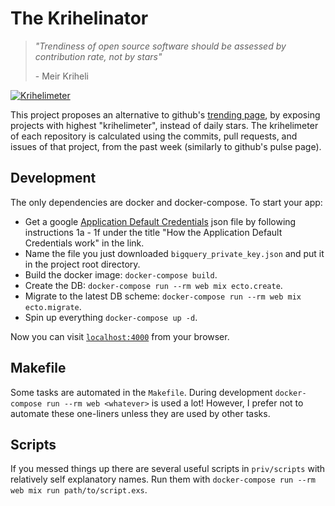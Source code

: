 # The Krihelinator

> *"Trendiness of open source software should be assessed by contribution rate, not by stars"*
>
> \- Meir Kriheli

[![Krihelimeter](http://krihelinator.xyz/badge/Nagasaki45/krihelinator)](http://krihelinator.xyz)

This project proposes an alternative to github's [trending page](http://github.com/trending), by exposing projects with highest "krihelimeter", instead of daily stars. The krihelimeter of each repository is calculated using the commits, pull requests, and issues of that project, from the past week (similarly to github's pulse page).

## Development

The only dependencies are docker and docker-compose. To start your app:

  * Get a google [Application Default Credentials](https://developers.google.com/identity/protocols/application-default-credentials) json file by following instructions 1a - 1f under the title "How the Application Default Credentials work" in the link.
  * Name the file you just downloaded `bigquery_private_key.json` and put it in the project root directory.
  * Build the docker image: `docker-compose build`.
  * Create the DB: `docker-compose run --rm web mix ecto.create`.
  * Migrate to the latest DB scheme: `docker-compose run --rm web mix ecto.migrate`.
  * Spin up everything `docker-compose up -d`.

Now you can visit [`localhost:4000`](http://localhost:4000) from your browser.

## Makefile

Some tasks are automated in the `Makefile`. During development `docker-compose run --rm web <whatever>` is used a lot! However, I prefer not to automate these one-liners unless they are used by other tasks.

## Scripts

If you messed things up there are several useful scripts in `priv/scripts` with relatively self explanatory names. Run them with `docker-compose run --rm web mix run path/to/script.exs`.
